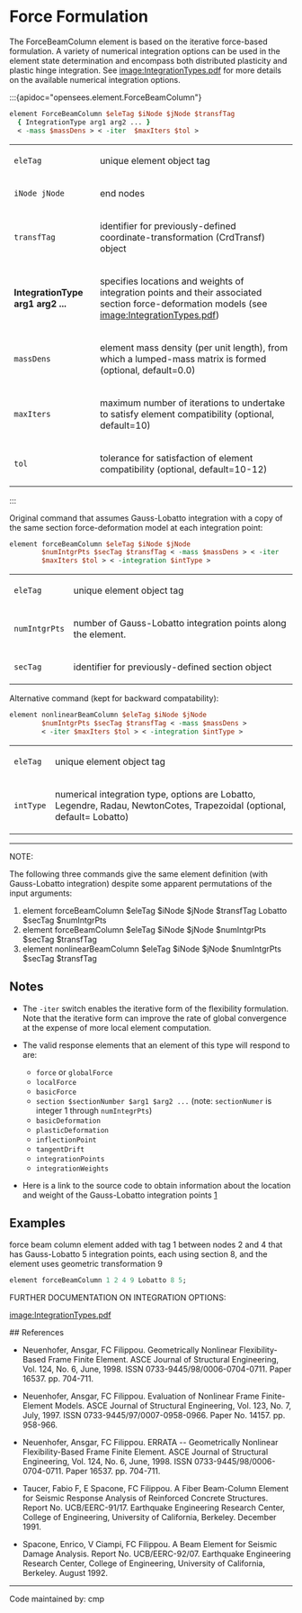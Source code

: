 # Force Formulation

The ForceBeamColumn element is based on the iterative force-based formulation. 
A variety of numerical integration options can be used in the element state
determination and encompass both distributed plasticity and plastic
hinge integration. See <a href="image:IntegrationTypes.pdf"
title="wikilink">image:IntegrationTypes.pdf</a> for more details on the
available numerical integration options.

:::{apidoc="opensees.element.ForceBeamColumn"}
```tcl
element ForceBeamColumn $eleTag $iNode $jNode $transfTag
  { IntegrationType arg1 arg2 ... }
  < -mass $massDens > < -iter  $maxIters $tol >
```

<table>
<tbody>
<tr class="odd">
<td><code class="parameter-table-variable">eleTag</code></td>
<td><p>unique element object tag</p></td>
</tr>
<tr class="even">
<td><p><code class="parameter-table-variable">iNode jNode</code></p></td>
<td><p>end nodes</p></td>
</tr>
<tr class="odd">
<td><code class="parameter-table-variable">transfTag</code></td>
<td><p>identifier for previously-defined coordinate-transformation
(CrdTransf) object</p></td>
</tr>
<tr class="even">
<td><p><strong>IntegrationType arg1 arg2 ...</strong></p></td>
<td><p>specifies locations and weights of integration points and their
associated section force-deformation models (see <a
href="image:IntegrationTypes.pdf"
title="wikilink">image:IntegrationTypes.pdf</a>)</p></td>
</tr>
<tr class="odd">
<td><code class="parameter-table-variable">massDens</code></td>
<td><p>element mass density (per unit length), from which a lumped-mass
matrix is formed (optional, default=0.0)</p></td>
</tr>
<tr class="even">
<td><code class="parameter-table-variable">maxIters</code></td>
<td><p>maximum number of iterations to undertake to satisfy element
compatibility (optional, default=10)</p></td>
</tr>
<tr class="odd">
<td><code class="parameter-table-variable">tol</code></td>
<td><p>tolerance for satisfaction of element compatibility (optional,
default=10-12)</p></td>
</tr>
</tbody>
</table>
:::

<p>Original command that assumes Gauss-Lobatto integration with a copy
of the same section force-deformation model at each integration
point:</p>

```tcl
element forceBeamColumn $eleTag $iNode $jNode
        $numIntgrPts $secTag $transfTag < -mass $massDens > < -iter
        $maxIters $tol > < -integration $intType >
```

<table>
<tbody>
<tr class="odd">
<td><code class="parameter-table-variable">eleTag</code></td>
<td><p>unique element object tag</p></td>
</tr>
<tr class="even">
<td><code class="parameter-table-variable">numIntgrPts</code></td>
<td><p>number of Gauss-Lobatto integration points along the
element.</p></td>
</tr>
<tr class="odd">
<td><code class="parameter-table-variable">secTag</code></td>
<td><p>identifier for previously-defined section object</p></td>
</tr>
</tbody>
</table>
<p>Alternative command (kept for backward compatability):</p>

```tcl
element nonlinearBeamColumn $eleTag $iNode $jNode
        $numIntgrPts $secTag $transfTag < -mass $massDens > 
        < -iter $maxIters $tol > < -integration $intType >
```

<table>
<tbody>
<tr class="odd">
<td><code class="parameter-table-variable">eleTag</code></td>
<td><p>unique element object tag</p></td>
</tr>
<tr class="even">
<td><code class="parameter-table-variable">intType</code></td>
<td><p>numerical integration type, options are Lobatto, Legendre, Radau,
NewtonCotes, Trapezoidal (optional, default= Lobatto)</p></td>
</tr>
</tbody>
</table>
<hr />

<p>NOTE:</p>
<p>The following three commands give the same element definition (with
Gauss-Lobatto integration) despite some apparent permutations of the
input arguments:</p>
<ol>
<li>element forceBeamColumn $eleTag $iNode $jNode $transfTag Lobatto
$secTag $numIntgrPts</li>
<li>element forceBeamColumn $eleTag $iNode $jNode $numIntgrPts $secTag
$transfTag</li>
<li>element nonlinearBeamColumn $eleTag $iNode $jNode $numIntgrPts
$secTag $transfTag</li>
</ol>

## Notes
- The `-iter` switch enables the iterative form of the flexibility
  formulation. Note that the iterative form can improve the rate of global
  convergence at the expense of more local element computation.
- The valid response elements that an element of this type will
  respond to are:

  - `force` or `globalForce`
  - `localForce`
  - `basicForce`
  - `section $sectionNumber $arg1 $arg2 ...` (note: `sectionNumer` is
    integer 1 through `numIntegrPts`)
  - `basicDeformation`
  - `plasticDeformation`
  - `inflectionPoint`
  - `tangentDrift`
  - `integrationPoints`
  - `integrationWeights`

- Here is a link to the source code to obtain information about the
  location and weight of the Gauss-Lobatto integration points <a
  href="http://opensees.berkeley.edu/WebSVN/filedetails.php?repname=OpenSees&path=%2Ftrunk%2FSRC%2Felement%2FforceBeamColumn%2FLobattoBeamIntegration.cpp">1</a>


## Examples

force beam column element added with tag 1 between nodes 2 and 4 that has Gauss-Lobatto 5
integration points, each using section 8, and the element uses geometric
transformation 9
```tcl
element forceBeamColumn 1 2 4 9 Lobatto 8 5; 
```

<p>FURTHER DOCUMENTATION ON INTEGRATION OPTIONS:</p>
<p><a href="image:IntegrationTypes.pdf"
title="wikilink">image:IntegrationTypes.pdf</a></p>
## References
<ul>
<li>Neuenhofer, Ansgar, FC Filippou. Geometrically Nonlinear
Flexibility-Based Frame Finite Element. ASCE Journal of Structural
Engineering, Vol. 124, No. 6, June, 1998. ISSN
0733-9445/98/0006-0704-0711. Paper 16537. pp. 704-711.</li>
</ul>
<ul>
<li>Neuenhofer, Ansgar, FC Filippou. Evaluation of Nonlinear Frame
Finite-Element Models. ASCE Journal of Structural Engineering, Vol. 123,
No. 7, July, 1997. ISSN 0733-9445/97/0007-0958-0966. Paper No. 14157.
pp. 958-966.</li>
</ul>
<ul>
<li>Neuenhofer, Ansgar, FC Filippou. ERRATA -- Geometrically Nonlinear
Flexibility-Based Frame Finite Element. ASCE Journal of Structural
Engineering, Vol. 124, No. 6, June, 1998. ISSN
0733-9445/98/0006-0704-0711. Paper 16537. pp. 704-711.</li>
</ul>
<ul>
<li>Taucer, Fabio F, E Spacone, FC Filippou. A Fiber Beam-Column Element
for Seismic Response Analysis of Reinforced Concrete Structures. Report
No. UCB/EERC-91/17. Earthquake Engineering Research Center, College of
Engineering, University of California, Berkeley. December 1991.</li>
</ul>
<ul>
<li>Spacone, Enrico, V Ciampi, FC Filippou. A Beam Element for Seismic
Damage Analysis. Report No. UCB/EERC-92/07. Earthquake Engineering
Research Center, College of Engineering, University of California,
Berkeley. August 1992.</li>
</ul>
<hr />

Code maintained by: <a>cmp</a>

